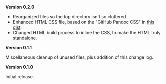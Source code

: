 **Version 0.2.0**

* Reorganized files so the top directory isn't so cluttered.
* Enhanced HTML CSS file, based on the "GitHub Pandoc CSS" in
  [this gist](https://gist.github.com/Dashed/6714393).
* Changed HTML build process to inline the CSS, to make the HTML truly
  standalone.

**Version 0.1.1**

Miscellaneous cleanup of unused files, plus addition of this change log.

**Version 0.1.0**

Initial release.

